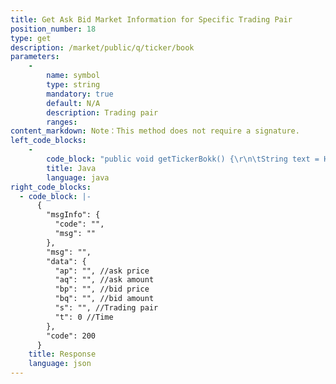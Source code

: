 ```yaml
---
title: Get Ask Bid Market Information for Specific Trading Pair
position_number: 18
type: get
description: /market/public/q/ticker/book
parameters:
    -
        name: symbol
        type: string
        mandatory: true
        default: N/A
        description: Trading pair
        ranges:
content_markdown: Note：This method does not require a signature.
left_code_blocks:
    -
        code_block: "public void getTickerBokk() {\r\n\tString text = HttpUtil.get(URL + \"/data/api//v1/future-u/market/public/q/ticker/book?symbol=btc_usdt\");\r\n\tSystem.out.println(text);\r\n}"
        title: Java
        language: java
right_code_blocks:
  - code_block: |-
      {
        "msgInfo": {
          "code": "",
          "msg": ""
        },
        "msg": "",
        "data": {
          "ap": "", //ask price
          "aq": "", //ask amount
          "bp": "", //bid price
          "bq": "", //bid amount
          "s": "", //Trading pair
          "t": 0 //Time
        },
        "code": 200
      }
    title: Response
    language: json
---
```

